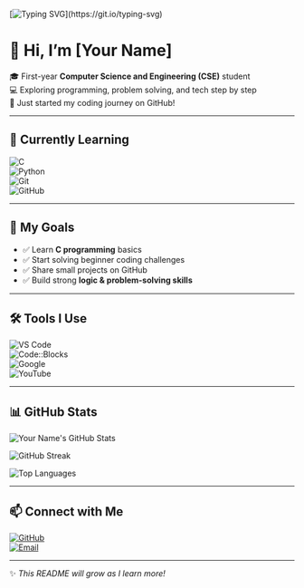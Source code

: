 <!-- Typing SVG -->
[![Typing SVG](https://readme-typing-svg.herokuapp.com?font=Fira+Code&size=24&pause=1000&color=00F700&center=true&vCenter=true&width=500&lines=Hey+there!+I'm+[Your+Name]+👋;First+Year+CSE+Student;Learning+to+Code+Step+by+Step;Welcome+to+my+GitHub+Profile!)](https://git.io/typing-svg)

# 👋 Hi, I’m [Your Name]

🎓 First-year **Computer Science and Engineering (CSE)** student  
💻 Exploring programming, problem solving, and tech step by step  
🚀 Just started my coding journey on GitHub!  

---

## 🌱 Currently Learning
![C](https://img.shields.io/badge/Language-C-blue)  
![Python](https://img.shields.io/badge/Language-Python-yellow)  
![Git](https://img.shields.io/badge/Tool-Git-orange)  
![GitHub](https://img.shields.io/badge/Platform-GitHub-black)  

---

## 📌 My Goals
- ✅ Learn **C programming** basics  
- ✅ Start solving beginner coding challenges  
- ✅ Share small projects on GitHub  
- ✅ Build strong **logic & problem-solving skills**  

---

## 🛠️ Tools I Use
![VS Code](https://img.shields.io/badge/Editor-VS%20Code-blue?logo=visualstudiocode)  
![Code::Blocks](https://img.shields.io/badge/IDE-Code::Blocks-lightgrey)  
![Google](https://img.shields.io/badge/Helper-Google-red?logo=google)  
![YouTube](https://img.shields.io/badge/Learning-YouTube-red?logo=youtube)  

---

## 📊 GitHub Stats
![Your Name's GitHub Stats](https://github-readme-stats.vercel.app/api?username=your-username&show_icons=true&theme=tokyonight)  

![GitHub Streak](https://streak-stats.demolab.com?user=your-username&theme=tokyonight&border_radius=10)  

![Top Languages](https://github-readme-stats.vercel.app/api/top-langs/?username=your-username&layout=compact&theme=tokyonight)  

---

## 📫 Connect with Me
[![GitHub](https://img.shields.io/badge/GitHub-Profile-black?logo=github)](https://github.com/your-username)  
[![Email](https://img.shields.io/badge/Email-YourEmail-blue?logo=gmail)](mailto:yourname@example.com)  

---

✨ *This README will grow as I learn more!*  
